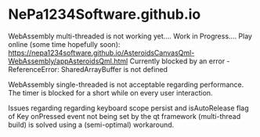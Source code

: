 # NePa1234Software.github.io

WebAssembly multi-threaded is not working yet.... Work in Progress....
Play online (some time hopefully soon): 
https://nepa1234software.github.io/AsteroidsCanvasQml-WebAssembly/appAsteroidsQml.html
Currently blocked by an error - ReferenceError: SharedArrayBuffer is not defined

WebAssembly single-threaded is not acceptable regarding performance. The timer is blocked for a short while on every user interaction. 

Issues regarding regarding keyboard scope persist and isAutoRelease flag of Key onPressed event not being set by the qt framework (multi-thread build) is solved using a (semi-optimal) workaround.

